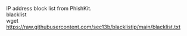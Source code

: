  IP address block list from PhishKit. <br>
 blacklist <br>
wget https://raw.githubusercontent.com/sec13b/blacklistip/main/blacklist.txt
